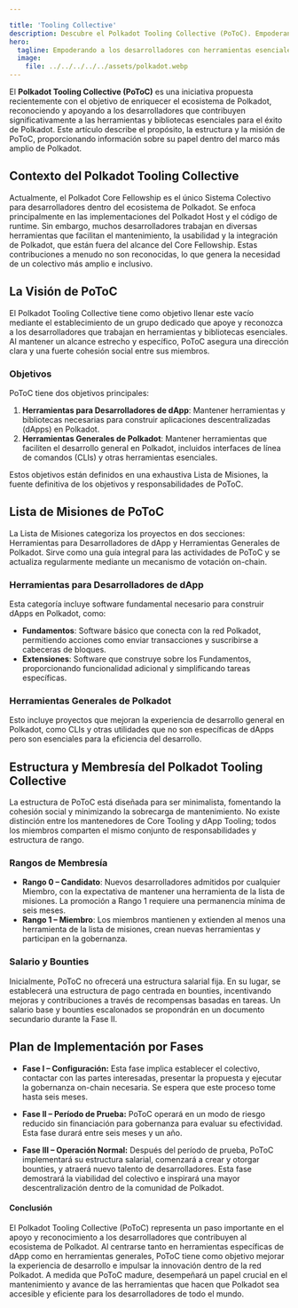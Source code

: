 ```yaml
---

title: 'Tooling Collective'  
description: Descubre el Polkadot Tooling Collective (PoToC). Empoderando a los desarrolladores con herramientas esenciales para el ecosistema de Polkadot.  
hero:  
  tagline: Empoderando a los desarrolladores con herramientas esenciales para el ecosistema de Polkadot.  
  image:  
    file: ../../../../../assets/polkadot.webp  
---
```


El **Polkadot Tooling Collective (PoToC)** es una iniciativa propuesta recientemente con el objetivo de enriquecer el ecosistema de Polkadot, reconociendo y apoyando a los desarrolladores que contribuyen significativamente a las herramientas y bibliotecas esenciales para el éxito de Polkadot. Este artículo describe el propósito, la estructura y la misión de PoToC, proporcionando información sobre su papel dentro del marco más amplio de Polkadot.

## Contexto del Polkadot Tooling Collective  
Actualmente, el Polkadot Core Fellowship es el único Sistema Colectivo para desarrolladores dentro del ecosistema de Polkadot. Se enfoca principalmente en las implementaciones del Polkadot Host y el código de runtime. Sin embargo, muchos desarrolladores trabajan en diversas herramientas que facilitan el mantenimiento, la usabilidad y la integración de Polkadot, que están fuera del alcance del Core Fellowship. Estas contribuciones a menudo no son reconocidas, lo que genera la necesidad de un colectivo más amplio e inclusivo.

## La Visión de PoToC  
El Polkadot Tooling Collective tiene como objetivo llenar este vacío mediante el establecimiento de un grupo dedicado que apoye y reconozca a los desarrolladores que trabajan en herramientas y bibliotecas esenciales. Al mantener un alcance estrecho y específico, PoToC asegura una dirección clara y una fuerte cohesión social entre sus miembros.

### Objetivos  
PoToC tiene dos objetivos principales:  
1. **Herramientas para Desarrolladores de dApp**: Mantener herramientas y bibliotecas necesarias para construir aplicaciones descentralizadas (dApps) en Polkadot.  
2. **Herramientas Generales de Polkadot**: Mantener herramientas que faciliten el desarrollo general en Polkadot, incluidos interfaces de línea de comandos (CLIs) y otras herramientas esenciales.

Estos objetivos están definidos en una exhaustiva Lista de Misiones, la fuente definitiva de los objetivos y responsabilidades de PoToC.

## Lista de Misiones de PoToC  
La Lista de Misiones categoriza los proyectos en dos secciones: Herramientas para Desarrolladores de dApp y Herramientas Generales de Polkadot. Sirve como una guía integral para las actividades de PoToC y se actualiza regularmente mediante un mecanismo de votación on-chain.

### Herramientas para Desarrolladores de dApp  
Esta categoría incluye software fundamental necesario para construir dApps en Polkadot, como:

- **Fundamentos**: Software básico que conecta con la red Polkadot, permitiendo acciones como enviar transacciones y suscribirse a cabeceras de bloques.  
- **Extensiones**: Software que construye sobre los Fundamentos, proporcionando funcionalidad adicional y simplificando tareas específicas.

### Herramientas Generales de Polkadot  
Esto incluye proyectos que mejoran la experiencia de desarrollo general en Polkadot, como CLIs y otras utilidades que no son específicas de dApps pero son esenciales para la eficiencia del desarrollo.

## Estructura y Membresía del Polkadot Tooling Collective  
La estructura de PoToC está diseñada para ser minimalista, fomentando la cohesión social y minimizando la sobrecarga de mantenimiento. No existe distinción entre los mantenedores de Core Tooling y dApp Tooling; todos los miembros comparten el mismo conjunto de responsabilidades y estructura de rango.

### Rangos de Membresía  
- **Rango 0 – Candidato**: Nuevos desarrolladores admitidos por cualquier Miembro, con la expectativa de mantener una herramienta de la lista de misiones. La promoción a Rango 1 requiere una permanencia mínima de seis meses.  
- **Rango 1 – Miembro**: Los miembros mantienen y extienden al menos una herramienta de la lista de misiones, crean nuevas herramientas y participan en la gobernanza.

### Salario y Bounties  
Inicialmente, PoToC no ofrecerá una estructura salarial fija. En su lugar, se establecerá una estructura de pago centrada en bounties, incentivando mejoras y contribuciones a través de recompensas basadas en tareas. Un salario base y bounties escalonados se propondrán en un documento secundario durante la Fase II.

## Plan de Implementación por Fases  
- **Fase I – Configuración:** Esta fase implica establecer el colectivo, contactar con las partes interesadas, presentar la propuesta y ejecutar la gobernanza on-chain necesaria. Se espera que este proceso tome hasta seis meses.

- **Fase II – Período de Prueba:** PoToC operará en un modo de riesgo reducido sin financiación para gobernanza para evaluar su efectividad. Esta fase durará entre seis meses y un año.

- **Fase III – Operación Normal:** Después del período de prueba, PoToC implementará su estructura salarial, comenzará a crear y otorgar bounties, y atraerá nuevo talento de desarrolladores. Esta fase demostrará la viabilidad del colectivo e inspirará una mayor descentralización dentro de la comunidad de Polkadot.

#### Conclusión  
El Polkadot Tooling Collective (PoToC) representa un paso importante en el apoyo y reconocimiento a los desarrolladores que contribuyen al ecosistema de Polkadot. Al centrarse tanto en herramientas específicas de dApp como en herramientas generales, PoToC tiene como objetivo mejorar la experiencia de desarrollo e impulsar la innovación dentro de la red Polkadot. A medida que PoToC madure, desempeñará un papel crucial en el mantenimiento y avance de las herramientas que hacen que Polkadot sea accesible y eficiente para los desarrolladores de todo el mundo.
